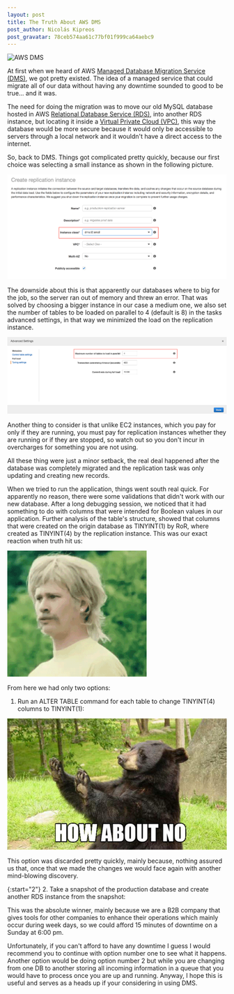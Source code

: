 ```yaml
---
layout: post
title: The Truth About AWS DMS
post_author: Nicolás Kipreos
post_gravatar: 78ceb574aa61c77bf01f999ca64aebc9
---
```


![AWS DMS](https://pbs.twimg.com/media/CnRPccHUIAAdXrU.jpg)

At first when we heard of AWS [Managed Database Migration Service (DMS)](https://aws.amazon.com/es/dms/), we got pretty existed. The idea of a managed service that could migrate all of our data without having any downtime sounded to good to be true... and it was.

The need for doing the migration was to move our old MySQL database hosted in AWS [Relational Database Service (RDS)](https://aws.amazon.com/es/rds/), into another RDS instance, but locating it inside a [Virtual Private Cloud (VPC)](https://aws.amazon.com/es/vpc/), this way the database would be more secure because it would only be accessible to servers through a local network and it wouldn't have a direct access to the internet.

So, back to DMS. Things got complicated pretty quickly, because our first choice was selecting a small instance as shown in the following picture.

![Replication Instance](/images/replication_instance.png)

The downside about this is that apparently our databases where to big for the job, so the server ran out of memory and threw an error. That was solved by choosing a bigger instance in our case a medium one, we also set the number of tables to be loaded on parallel to 4 (default is 8) in the tasks advanced settings, in that way we minimized the load on the replication instance.

![Resplication Task Advanced Settings](/images/task_advanced_settings.png)

Another thing to consider is that unlike EC2 instances, which you pay for only if they are running, you must pay for replication instances whether they are running or if they are stopped, so watch out so you don't incur in overcharges for something you are not using.

All these thing were just a minor setback, the real deal happened after the database was completely migrated and the replication task was only updating and creating new records.

When we tried to run the application, things went south real quick. For apparently no reason, there were some validations that didn't work with our new database. After a long debugging session, we noticed that it had something to do with columns that were intended for Boolean values in our application. Further analysis of the table's structure, showed that columns that were created on the origin database as TINYINT(1) by RoR, where created as TINYINT(4) by the replication instance. This was our exact reaction when truth hit us:

![WTF](/images/wtf.gif)

From here we had only two options:

1. Run an ALTER TABLE command for each table to change TINYINT(4) columns to TINYINT(1):

![How About No](/images/how_about_no.jpg)

This option was discarded pretty quickly, mainly because, nothing assured us that, once that we made the changes we would face again with another mind-blowing discovery.

{:start="2"}
2. Take a snapshot of the production database and create another RDS instance from the snapshot:

This was the absolute winner, mainly because we are a B2B company that gives tools for other companies to enhance their operations which mainly occur during week days, so we could afford 15 minutes of downtime on a Sunday at 6:00 pm.

Unfortunately, if you can't afford to have any downtime I guess I would recommend you to continue with option number one to see what it happens. Another option would be doing option number 2 but while you are changing from one DB to another storing all incoming information in a queue that you would have to process once you are up and running. Anyway, I hope this is useful and serves as a heads up if your considering in using DMS.